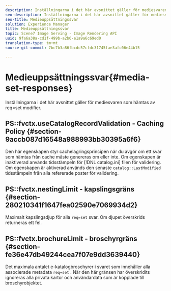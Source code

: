 ```yaml
---
description: Inställningarna i det här avsnittet gäller för mediesvaren som hämtas av req=set modifier.
seo-description: Inställningarna i det här avsnittet gäller för mediesvaren som hämtas av req=set modifier.
seo-title: Medieuppsättningssvar
solution: Experience Manager
title: Medieuppsättningssvar
topic: Scene7 Image Serving - Image Rendering API
uuid: 9fa6a38a-cd1f-499b-a2b6-e1a9a6c69ed0
translation-type: tm+mt
source-git-commit: 7bc7b3a86fbcdc57cfdc31745fae3afc06e44b15

---
```



# Medieuppsättningssvar{#media-set-responses}

Inställningarna i det här avsnittet gäller för mediesvaren som hämtas av req=set modifier.

## PS::fvctx.useCatalogRecordValidation - Caching Policy {#section-9accb087d16548a988993bb30395a6f6}

Den här egenskapen styr cachelagringsprincipen när du avgör om ett svar som hämtas från cache måste genereras om eller inte. Om egenskapen är inaktiverad används tidsstämpeln för [!DNL catalog.ini] filen för validering. Om egenskapen är aktiverad används den senaste `catalog::LastModified` tidsstämpeln från alla refererade poster för validering.

## PS::fvctx.nestingLimit - kapslingsgräns {#section-280210341f1647fea02590e7069934d2}

Maximalt kapslingsdjup för alla `req=set` svar. Om djupet överskrids returneras ett fel.

## PS::fvctx.brochureLimit - broschyrgräns {#section-fe36e47db49244cea7f07e9dd3639440}

Det maximala antalet e-katalogbroschyrer i svaret som innehåller alla associerade metadata `req=set` . När den här gränsen har överskridits ignoreras alla privata kartor och användardata som är kopplade till broschyrobjektet.
